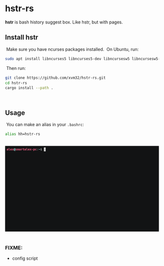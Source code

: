 # hstr-rs

**hstr** is bash history suggest box. Like hstr, but with pages.
​
## Install hstr
​
Make sure you have ncurses packages installed.
​
On Ubuntu, run:
​
```bash
sudo apt install libncurses5 libncurses5-dev libncursesw5 libncursesw5-dev
```
​
Then run:
​
```bash
git clone https://github.com/xvm32/hstr-rs.git
cd hstr-rs
cargo install --path .
```
​
## Usage
​
You can make an alias in your `.bashrc`:

```bash
alias hh=hstr-rs
```
​
![screenshot](hstr-rs.gif)
​
### FIXME:

- config script
